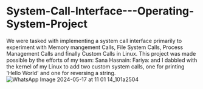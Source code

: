 # System-Call-Interface---Operating-System-Project
We were tasked with implementing a system call interface primarily to experiment with Memory mangement Calls, File System Calls, Process Management Calls and finally Custom Calls in Linux. This project was made possible by the efforts of my team:
Sana
Hasnain: 
Fariya: 
and I dabbled with the kernel of my Linux to add two custom system calls, one for printing 'Hello World' and one for reversing a string. 
![WhatsApp Image 2024-05-17 at 11 01 14_101a2504](https://github.com/Qurrat-UlAin/System-Call-Interface---Operating-System-Project/assets/120576730/dd9ff795-37de-4368-8058-79b608da081a)

